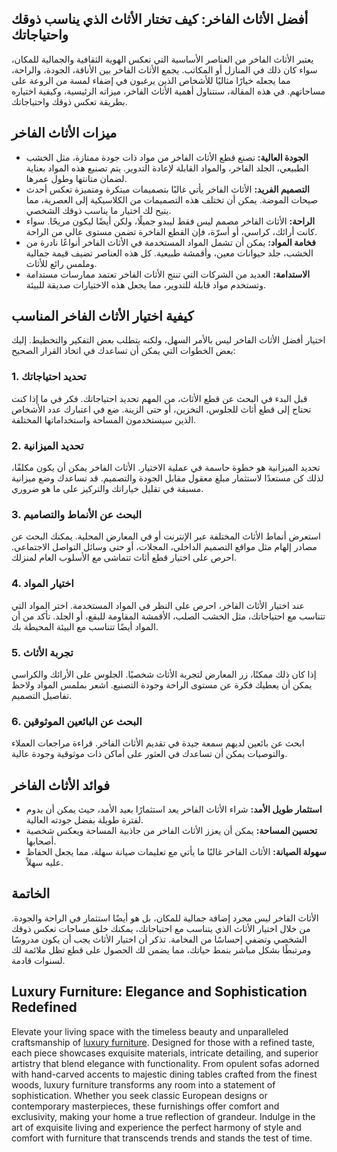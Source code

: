 <h2>أفضل الأثاث الفاخر: كيف تختار الأثاث الذي يناسب ذوقك واحتياجاتك</h2>
يعتبر الأثاث الفاخر من العناصر الأساسية التي تعكس الهوية الثقافية والجمالية للمكان، سواء كان ذلك في المنازل أو المكاتب. يجمع الأثاث الفاخر بين الأناقة، الجودة، والراحة، مما يجعله خيارًا مثاليًا للأشخاص الذين يرغبون في إضفاء لمسة من الروعة على مساحاتهم. في هذه المقالة، سنتناول أهمية الأثاث الفاخر، ميزاته الرئيسية، وكيفية اختياره بطريقة تعكس ذوقك واحتياجاتك.
<h2>ميزات الأثاث الفاخر</h2>
<ul>
 	<li><strong>الجودة العالية:</strong> تصنع قطع الأثاث الفاخر من مواد ذات جودة ممتازة، مثل الخشب الطبيعي، الجلد الفاخر، والمواد القابلة لإعادة التدوير. يتم تصنيع هذه المواد بعناية لضمان متانتها وطول عمرها.</li>
 	<li><strong>التصميم الفريد:</strong> الأثاث الفاخر يأتي غالبًا بتصميمات مبتكرة ومتميزة تعكس أحدث صيحات الموضة. يمكن أن تختلف هذه التصميمات من الكلاسيكية إلى العصرية، مما يتيح لك اختيار ما يناسب ذوقك الشخصي.</li>
 	<li><strong>الراحة:</strong> الأثاث الفاخر مصمم ليس فقط ليبدو جميلًا، ولكن أيضًا ليكون مريحًا. سواء كانت أرائك، كراسي، أو أسرّة، فإن القطع الفاخرة تضمن مستوى عالي من الراحة.</li>
 	<li><strong>فخامة المواد:</strong> يمكن أن تشمل المواد المستخدمة في الأثاث الفاخر أنواعًا نادرة من الخشب، جلد حيوانات معين، وأقمشة طبيعية. كل هذه العناصر تضيف قيمة جمالية وملمس رائع للأثاث.</li>
 	<li><strong>الاستدامة:</strong> العديد من الشركات التي تنتج الأثاث الفاخر تعتمد ممارسات مستدامة وتستخدم مواد قابلة للتدوير، مما يجعل هذه الاختيارات صديقة للبيئة.</li>
</ul>
<h2>كيفية اختيار الأثاث الفاخر المناسب</h2>
اختيار أفضل الأثاث الفاخر ليس بالأمر السهل، ولكنه يتطلب بعض التفكير والتخطيط. إليك بعض الخطوات التي يمكن أن تساعدك في اتخاذ القرار الصحيح:
<h3>1. تحديد احتياجاتك</h3>
قبل البدء في البحث عن قطع الأثاث، من المهم تحديد احتياجاتك. فكر في ما إذا كنت تحتاج إلى قطع أثاث للجلوس، التخزين، أو حتى الزينة. ضع في اعتبارك عدد الأشخاص الذين سيستخدمون المساحة واستخداماتها المختلفة.
<h3>2. تحديد الميزانية</h3>
تحديد الميزانية هو خطوة حاسمة في عملية الاختيار. الأثاث الفاخر يمكن أن يكون مكلفًا، لذلك كن مستعدًا لاستثمار مبلغ معقول مقابل الجودة والتصميم. قد تساعدك وضع ميزانية مسبقة في تقليل خياراتك والتركيز على ما هو ضروري.
<h3>3. البحث عن الأنماط والتصاميم</h3>
استعرض أنماط الأثاث المختلفة عبر الإنترنت أو في المعارض المحلية. يمكنك البحث عن مصادر إلهام مثل مواقع التصميم الداخلي، المجلات، أو حتى وسائل التواصل الاجتماعي. احرص على اختيار قطع أثاث تتماشى مع الأسلوب العام لمنزلك.
<h3>4. اختيار المواد</h3>
عند اختيار الأثاث الفاخر، احرص على النظر في المواد المستخدمة. اختر المواد التي تتناسب مع احتياجاتك، مثل الخشب الصلب، الأقمشة المقاومة للبقع، أو الجلد. تأكد من أن المواد أيضًا تتناسب مع البيئة المحيطة بك.
<h3>5. تجربة الأثاث</h3>
إذا كان ذلك ممكنًا، زر المعارض لتجربة الأثاث شخصيًا. الجلوس على الأرائك والكراسي يمكن أن يعطيك فكرة عن مستوى الراحة وجودة التصنيع. اشعر بملمس المواد ولاحظ تفاصيل التصميم.
<h3>6. البحث عن البائعين الموثوقين</h3>
ابحث عن بائعين لديهم سمعة جيدة في تقديم الأثاث الفاخر. قراءة مراجعات العملاء والتوصيات يمكن أن تساعدك في العثور على أماكن ذات موثوقية وجودة عالية.
<h2>فوائد الأثاث الفاخر</h2>
<ul>
 	<li><strong>استثمار طويل الأمد:</strong> شراء الأثاث الفاخر يعد استثمارًا بعيد الأمد، حيث يمكن أن يدوم لفترة طويلة بفضل جودته العالية.</li>
 	<li><strong>تحسين المساحة:</strong> يمكن أن يعزز الأثاث الفاخر من جاذبية المساحة ويعكس شخصية أصحابها.</li>
 	<li><strong>سهولة الصيانة:</strong> الأثاث الفاخر غالبًا ما يأتي مع تعليمات صيانة سهلة، مما يجعل الحفاظ عليه سهلاً.</li>
</ul>
<h2>الخاتمة</h2>
الأثاث الفاخر ليس مجرد إضافة جمالية للمكان، بل هو أيضًا استثمار في الراحة والجودة. من خلال اختيار الأثاث الذي يتناسب مع احتياجاتك، يمكنك خلق مساحات تعكس ذوقك الشخصي وتضفي إحساسًا من الفخامة. تذكر أن اختيار الأثاث يجب أن يكون مدروسًا ومرتبطًا بشكل مباشر بنمط حياتك، مما يضمن لك الحصول على قطع تظل ملائمة لك لسنوات قادمة.
<h2>Luxury Furniture: Elegance and Sophistication Redefined</h2>
Elevate your living space with the timeless beauty and unparalleled craftsmanship of <a href="https://www.mobiliacleopatra.com/">luxury furniture</a>. Designed for those with a refined taste, each piece showcases exquisite materials, intricate detailing, and superior artistry that blend elegance with functionality. From opulent sofas adorned with hand-carved accents to majestic dining tables crafted from the finest woods, luxury furniture transforms any room into a statement of sophistication. Whether you seek classic European designs or contemporary masterpieces, these furnishings offer comfort and exclusivity, making your home a true reflection of grandeur. Indulge in the art of exquisite living and experience the perfect harmony of style and comfort with furniture that transcends trends and stands the test of time.
